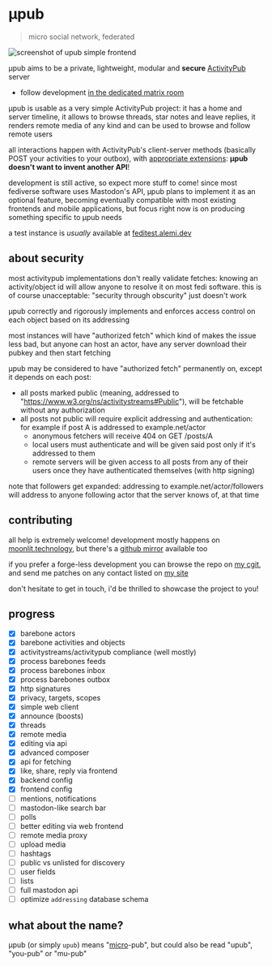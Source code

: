 # μpub
> micro social network, federated

![screenshot of upub simple frontend](https://cdn.alemi.dev/proj/upub/fe/20240514.png)

μpub aims to be a private, lightweight, modular and **secure** [ActivityPub](https://www.w3.org/TR/activitypub/) server

 * follow development [in the dedicated matrix room](https://matrix.to/#/#upub:alemi.dev)

μpub is usable as a very simple ActivityPub project: it has a home and server timeline, it allows to browse threads, star notes and leave replies, it renders remote media of any kind and can be used to browse and follow remote users

all interactions happen with ActivityPub's client-server methods (basically POST your activities to your outbox), with [appropriate extensions](https://ns.alemi.dev/as): **μpub doesn't want to invent another API**!

development is still active, so expect more stuff to come! since most fediverse software uses Mastodon's API, μpub plans to implement it as an optional feature, becoming eventually compatible with most existing frontends and mobile applications, but focus right now is on producing something specific to μpub needs

a test instance is _usually_ available at [feditest.alemi.dev](https://feditest.alemi.dev)

## about security
most activitypub implementations don't really validate fetches: knowing an activity/object id will allow anyone to resolve it on most fedi software. this is of course unacceptable: "security through obscurity" just doesn't work

μpub correctly and rigorously implements and enforces access control on each object based on its addressing

most instances will have "authorized fetch" which kind of makes the issue less bad, but anyone can host an actor, have any server download their pubkey and then start fetching

μpub may be considered to have "authorized fetch" permanently on, except it depends on each post:
 * all posts marked public (meaning, addressed to "https://www.w3.org/ns/activitystreams#Public"), will be fetchable without any authorization
 * all posts not public will require explicit addressing and authentication: for example if post A is addressed to example.net/actor
   * anonymous fetchers will receive 404 on GET /posts/A
   * local users must authenticate and will be given said post only if it's addressed to them
   * remote servers will be given access to all posts from any of their users once they have authenticated themselves (with http signing)

note that followers get expanded: addressing to example.net/actor/followers will address to anyone following actor that the server knows of, at that time

## contributing

all help is extremely welcome! development mostly happens on [moonlit.technology](https://moonlit.technology/alemi/upub.git), but there's a [github mirror](https://github.com/alemidev/upub) available too

if you prefer a forge-less development you can browse the repo on [my cgit](https://git.alemi.dev/upub.git), and send me patches on any contact listed on [my site](https://alemi.dev/about/contacts)

don't hesitate to get in touch, i'd be thrilled to showcase the project to you!

## progress

 - [x] barebone actors
 - [x] barebone activities and objects
 - [x] activitystreams/activitypub compliance (well mostly)
 - [x] process barebones feeds
 - [x] process barebones inbox
 - [x] process barebones outbox
 - [x] http signatures
 - [x] privacy, targets, scopes
 - [x] simple web client
 - [x] announce (boosts)
 - [x] threads
 - [x] remote media
 - [x] editing via api
 - [x] advanced composer
 - [x] api for fetching
 - [x] like, share, reply via frontend
 - [x] backend config
 - [x] frontend config
 - [ ] mentions, notifications
 - [ ] mastodon-like search bar
 - [ ] polls
 - [ ] better editing via web frontend
 - [ ] remote media proxy
 - [ ] upload media
 - [ ] hashtags
 - [ ] public vs unlisted for discovery
 - [ ] user fields
 - [ ] lists
 - [ ] full mastodon api
 - [ ] optimize `addressing` database schema

## what about the name?
μpub (or simply `upub`) means "[micro](https://en.wikipedia.org/wiki/International_System_of_Units#Prefixes)-pub", but could also be read "upub", "you-pub" or "mu-pub"

